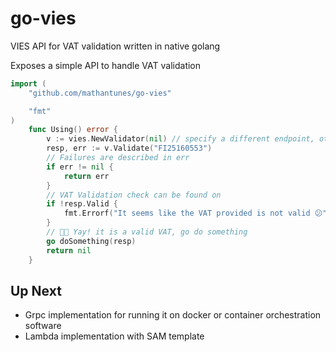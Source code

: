 # go-vies

VIES API for VAT validation written in native golang

Exposes a simple API to handle VAT validation

```go
import (
    "github.com/mathantunes/go-vies"

    "fmt"
)
    func Using() error {
        v := vies.NewValidator(nil) // specify a different endpoint, otherwise it will utilize the default
        resp, err := v.Validate("FI25160553")
        // Failures are described in err
        if err != nil {
            return err
        }
        // VAT Validation check can be found on
        if !resp.Valid {
            fmt.Errorf("It seems like the VAT provided is not valid 😕")
        }
        // 🎉🎉 Yay! it is a valid VAT, go do something
        go doSomething(resp)
        return nil
    }
```

## Up Next

* Grpc implementation for running it on docker or container orchestration software
* Lambda implementation with SAM template
